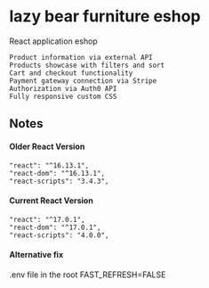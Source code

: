 # lazy bear furniture eshop
React application eshop

    Product information via external API
    Products showcase with filters and sort
    Cart and checkout functionality
    Payment gateway connection via Stripe
    Authorization via Auth0 API
    Fully responsive custom CSS 
    
 
    


## Notes

#### Older React Version

```
"react": "^16.13.1",
"react-dom": "^16.13.1",
"react-scripts": "3.4.3",
```

#### Current React Version

```
"react": "^17.0.1",
"react-dom": "^17.0.1",
"react-scripts": "4.0.0",
```

#### Alternative fix

.env file in the root
FAST_REFRESH=FALSE
